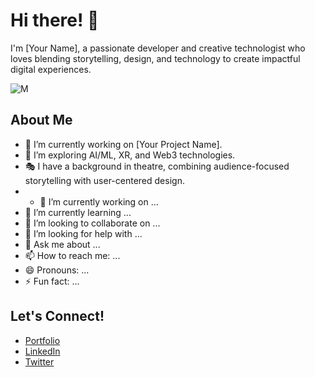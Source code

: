 # Hi there! 👋

I'm [Your Name], a passionate developer and creative technologist who loves blending storytelling, design, and technology to create impactful digital experiences.

![M](https://github.com/user-attachments/assets/41ec17a8-95f6-4359-8fee-2fc81d943287)
## About Me
- 🔭 I’m currently working on [Your Project Name].
- 🌱 I’m exploring AI/ML, XR, and Web3 technologies.
- 🎭 I have a background in theatre, combining audience-focused storytelling with user-centered design.
- - 🔭 I’m currently working on ...
- 🌱 I’m currently learning ...
- 👯 I’m looking to collaborate on ...
- 🤔 I’m looking for help with ...
- 💬 Ask me about ...
- 📫 How to reach me: ...
- 😄 Pronouns: ...
- ⚡ Fun fact: ...

## Let's Connect!
- [Portfolio](https://your-portfolio-link.com)
- [LinkedIn](https://linkedin.com/in/your-profile)
- [Twitter](https://twitter.com/your-handle)
